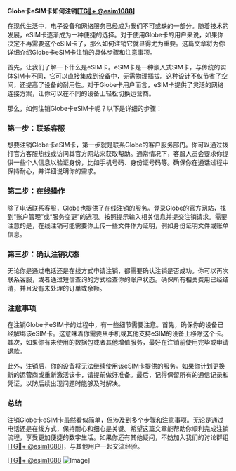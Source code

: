 **Globe卡eSIM卡如何注销[[TG💪+ @esim1088](https://t.me/s/esim1088)]**

在现代生活中，电子设备和网络服务已经成为我们不可或缺的一部分。随着技术的发展，eSIM卡逐渐成为一种便捷的选择。对于使用Globe卡的用户来说，如果你决定不再需要这个eSIM卡了，那么如何注销它就显得尤为重要。这篇文章将为你详细介绍Globe卡eSIM卡注销的具体步骤和注意事项。

首先，让我们了解一下什么是eSIM卡。eSIM卡是一种嵌入式SIM卡，与传统的实体SIM卡不同，它可以直接集成到设备中，无需物理插拔。这种设计不仅节省了空间，还提高了设备的耐用性。对于Globe卡用户而言，eSIM卡提供了灵活的网络连接方案，让你可以在不同的设备上轻松切换运营商。

那么，如何注销Globe卡eSIM卡呢？以下是详细的步骤：

### 第一步：联系客服
想要注销Globe卡eSIM卡，第一步就是联系Globe的客户服务部门。你可以通过拨打官方客服热线或访问其官方网站来获取帮助。通常情况下，客服人员会要求你提供一些个人信息以验证身份，比如手机号码、身份证号码等。确保你在通话过程中保持耐心，并详细说明你的需求。

### 第二步：在线操作
除了电话联系客服，Globe也提供了在线注销的服务。登录Globe的官方网站，找到“账户管理”或“服务变更”的选项。按照提示输入相关信息并提交注销请求。需要注意的是，在线注销可能需要你上传一些文件作为证明，例如身份证明文件或账单信息。

### 第三步：确认注销状态
无论你是通过电话还是在线方式申请注销，都需要确认注销是否成功。你可以再次联系客服，或者通过短信查询的方式检查你的账户状态。确保所有相关费用已经结清，并且没有未处理的订单或余额。

### 注意事项
在注销Globe卡eSIM卡的过程中，有一些细节需要注意。首先，确保你的设备已经解绑该eSIM卡。这意味着你需要从手机或其他支持eSIM的设备上移除这个卡。其次，如果你有未使用的数据包或者其他增值服务，最好在注销前使用完毕或申请退款。

此外，注销后，你的设备将无法继续使用该eSIM卡提供的服务。如果你计划更换新的运营商或重新激活该卡，请提前做好准备。最后，记得保留所有的通信记录和凭证，以防后续出现问题时能够及时解决。

### 总结
注销Globe卡eSIM卡虽然看似简单，但涉及到多个步骤和注意事项。无论是通过电话还是在线方式，保持耐心和细心是关键。希望这篇文章能帮助你顺利完成注销流程，享受更加便捷的数字生活。如果你还有其他疑问，不妨加入我们的讨论群组[[TG💪+ @esim1088](https://t.me/s/esim1088)]，与其他用户一起交流经验。

[[TG💪+ @esim1088](https://t.me/s/esim1088) ![Image](https://i.postimg.cc/4NQfJmqS/Snipaste-2025-05-13-00-14-12.png)]